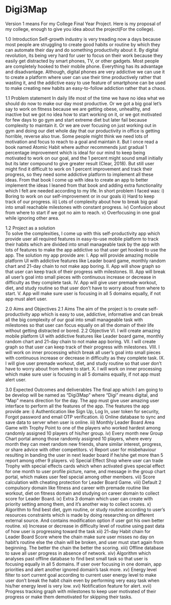# Digi3Map
Version 1 means For my College Final Year Project.
Here is my proposal of my college, enough to give you idea about the project(For the college).

1.0 Introduction
	Self-growth industry is very treading now a days because most people are struggling to create good habits or routine by which they can automate their day and do something productivity about it. By digital revolution, its being very hard for user to focus on their work because they easily get distracted by smart phones, TV, or other gadgets. Most people are completely hooked to their mobile phone. Everything has its advantage and disadvantage. Although, digital phones are very addictive we can use it to create a platform where user can use their time productively rather that wasting it, and the addictive easy to use feature of smartphone can be used to make creating new habits an easy-to-follow addiction rather that a chaos.
	 
1.1 Problem statement
In daily life most of the time we have no idea what we should do now to make our day most productive. Or we got a big goal let’s say to work on fitness because we are getting obese, unhealthy, and inactive but we got no idea how to start working on it, or we got motivated for few days to go gym and start extreme diet but later fail because complexity to maintain it. Or we are over focusing on just working out in gym and doing our diet whole day that our productivity in office is getting horrible, reverse also true. Some people might think we need lots of motivation and focus to reach to a goal and maintain it. But I once read a book named Atomic Habit where author recommends just gradual 1 percentage improvement which is ideal for our mind to keep being motivated to work on our goal, and the 1 percent might sound small initially but its later compound to give greater result (Clear, 2018). But still user might find it difficult to work on 1 percent improvement and track their progress, so they need some addictive platform to implement all these ideas. From that book I come up with idea to create an app to better implement the ideas I leaned from that book and adding extra functionality which I felt are needed according to my life.
 In short problem I faced was:
i)	Boring to work on our self-improvement or in our goals
ii)	Hard to keep track of our progress.
iii)	Lots of complexity about how to break big goal into small reachable milestones with constant progress.
iv)	Confusion about from where to start if we got no aim to reach.
v)	Overfocusing in one goal while ignoring other area.

1.2 Project as a solution	
To solve the complexities, I come up with this self-productivity app which provide user all required features in easy-to-use mobile platform to track their habits which are divided into small manageable task by the app with lots of features to make the app addictive so that user get hooked to use the app.
The solution my app provide are:
I.	App will provide amazing mobile platform UI with addictive features like Leader board game, monthly random chart and 21-day chain to not make app boring.
II.	 App will show graph so that user can keep track of their progress with milestones.
III.	App will break all user’s goal into small pieces with continuous increase or decrease in difficulty as they complete task.
IV.	App will give user premade workout, diet, and study routine so that user don’t have to worry about from where to start.
V.	 App will make sure user is focusing in all 5 domains equally, if not app must alert user.







2.0 Aims and Objectives
2.1 Aims
The aim of the project is to create self-productivity app which is easy to use, addictive, informative and can break all the big complexity of our goal into small manageable task with milestones so that user can focus equally on all the domain of their life without getting distracted or bored.
 2.2 Objective
VI.	I will create amazing mobile platform UI with addictive features like Leader board game, monthly random chart and 21-day chain to not make app boring.
VII.	 I will create graph so that user can keep track of their progress with milestones.
VIII.	I will work on inner processing which break all user’s goal into small pieces with continuous increase or decrease in difficulty as they complete task.
IX.	I will give user premade workout, diet, and study routine so that user don’t have to worry about from where to start.
X.	 I will work on inner processing which make sure user is focusing in all 5 domains equally, if not app must alert user.
      









3.0 Expected Outcomes and deliverables 
The final app which I am going to be develop will be named as “Digi3Map” where “Digi” means digital, and “Map” means direction for the day. The app must give user amazing user interface to perform all the features of the app. 
The features the app provide are:
i)	Authentication like Sign Up, Log In, user token for security, Forgot password and email OTP verification.
ii)	Online database to sync and save data to server when user is online.
iii)	Monthly Leader Board Area Game with Trophy Point to one of the players who worked hardest among randomly assigned 10 players of his/her group.
iv)	Every month new Group Chart portal among those randomly assigned 10 players, where every month they can meet random new friends, share similar interest, progress, or share advice with other competitors.
v)	Report user for misbehaviour resulting in banding the user in next leader board if he/she get more than 5 report among other 9 players.
vi)	Special Effect Shop where user can trade Trophy with special effects cards which when activated gives special effect for one month to user profile picture, name, and message in the group chart portal, which makes user feel special among other members. 
vii)	Score calculation with cheating protection for Leader Board Game.
viii)	Default 2 compulsory domain like fitness and career with premade routine like workout, diet on fitness domain and studying on career domain to collect score for Leader Board.
ix)	Extra 3 domain which user can create with priority setting among them, and it’s another way to collect scores.
x)	Algorithm to find best diet, gym routine, or study routine according to user’s resources constraints which is made by doing researching on different external source. And contains modification option if user got his own better routine.
xi)	Increase or decrease in difficulty level of routine using past data of how user is progressing toward the task
xii)	21-day Habit chain for Leader Board Score where the chain make sure user misses no day on habit’s routine else the chain will be broken, and user must start again from beginning. The better the chain the better the scoring.
xiii)	Offline database to save all user progress in absence of network.
xiv)	Algorithm which analyses past offline database to find best small task so that user is focusing equally in all 5 domains. If user over focusing in one domain, app priorities and alert another ignored domain’s task more.
xv)	Energy level filter to sort current goal according to current user energy level to make user don’t break the habit chain even by performing very easy task when his/her energy level is very low.
xvi)	Notification feature for alert.
xvii)	Progress tracking graph with milestones to keep user motivated of their progress or make them demotivated for skipping their tasks.


